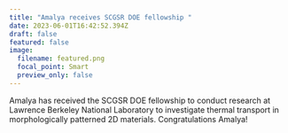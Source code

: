 ```yaml
---
title: "Amalya receives SCGSR DOE fellowship "
date: 2023-06-01T16:42:52.394Z
draft: false
featured: false
image:
  filename: featured.png
  focal_point: Smart
  preview_only: false
---
```

A﻿malya has received the SCGSR DOE fellowship to conduct research at Lawrence Berkeley National Laboratory to investigate thermal transport in morphologically patterned 2D materials. Congratulations Amalya!